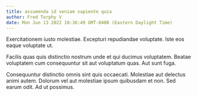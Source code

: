 ```yaml
---
title: assumenda id veniam sapiente quia
author: Fred Torphy V
date: Mon Jun 13 2022 10:36:49 GMT-0400 (Eastern Daylight Time)
---
```

Exercitationem iusto molestiae. Excepturi repudiandae voluptate. Iste eos eaque voluptate ut.

 Facilis quas quis distinctio nostrum unde et qui ducimus voluptatem. Beatae voluptatem cum consequuntur sit aut voluptatum quas. Aut sunt fuga.

 Consequuntur distinctio omnis sint quis occaecati. Molestiae aut delectus animi autem. Dolorum vel aut molestiae ipsum quibusdam et non. Sed earum odit. Ad ut possimus.
